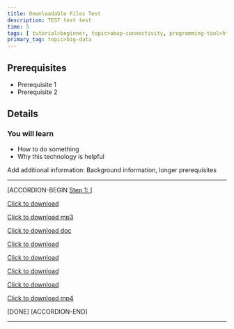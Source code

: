 ```yaml
---
title: Downloadable Files Test
description: TEST test test
time: 5
tags: [ tutorial>beginner, topic>abap-connectivity, programming-tool>html5, operating-system>android]
primary_tag: topic>big-data
---
```


## Prerequisites
 - Prerequisite 1
 - Prerequisite 2

## Details
### You will learn
  - How to do something
  - Why this technology is helpful

Add additional information: Background information, longer prerequisites

---

[ACCORDION-BEGIN [Step 1: ](XXXXX)]


[Click to download](Book1.xlsx)

[Click to download mp3](Jinglebellsringtone.mp3)

[Click to download doc](1n.doc)

[Click to download](template.xml)

[Click to download](2n.docx)

[Click to download](3n.txt)

[Click to download](access40.png)

[Click to download mp4](4n.mp4)





[DONE]
[ACCORDION-END]


---
